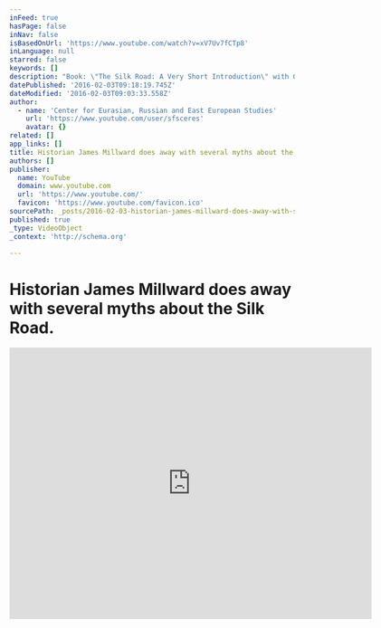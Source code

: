 ```yaml
---
inFeed: true
hasPage: false
inNav: false
isBasedOnUrl: 'https://www.youtube.com/watch?v=xV7Uv7fCTp8'
inLanguage: null
starred: false
keywords: []
description: "Book: \"The Silk Road: A Very Short Introduction\" with GU's own James Millward April 15, 2013 James Millward's new book, The Silk Road: A Very Short Introduction (Oxford University Press, 2013) has been published. It is both an introduction to, and provocative argument about, the nature and significance of trans-Eurasian exchanges in world history."
datePublished: '2016-02-03T09:18:19.745Z'
dateModified: '2016-02-03T09:03:33.558Z'
author:
  - name: 'Center for Eurasian, Russian and East European Studies'
    url: 'https://www.youtube.com/user/sfsceres'
    avatar: {}
related: []
app_links: []
title: Historian James Millward does away with several myths about the Silk Road.
authors: []
publisher:
  name: YouTube
  domain: www.youtube.com
  url: 'https://www.youtube.com/'
  favicon: 'https://www.youtube.com/favicon.ico'
sourcePath: _posts/2016-02-03-historian-james-millward-does-away-with-several-myths-about.md
published: true
_type: VideoObject
_context: 'http://schema.org'

---
```

# Historian James Millward does away with several myths about the Silk Road.

<iframe src="https://cdn.embedly.com/widgets/media.html?src=https%3A%2F%2Fwww.youtube.com%2Fembed%2FxV7Uv7fCTp8%3Ffeature%3Doembed&amp;url=https%3A%2F%2Fwww.youtube.com%2Fwatch%3Fv%3DxV7Uv7fCTp8&amp;image=https%3A%2F%2Fi.ytimg.com%2Fvi%2FxV7Uv7fCTp8%2Fhqdefault.jpg&amp;key=b7d04c9b404c499eba89ee7072e1c4f7&amp;type=text%2Fhtml&amp;schema=youtube" width="640" height="480" scrolling="no" frameborder="0" allowfullscreen="allowfullscreen" style=""></iframe>